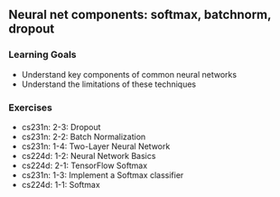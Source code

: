 ## Neural net components: softmax, batchnorm, dropout

### Learning Goals

- Understand key components of common neural networks
- Understand the limitations of these techniques

### Exercises

- cs231n: 2-3: Dropout
- cs231n: 2-2: Batch Normalization
- cs231n: 1-4: Two-Layer Neural Network
- cs224d: 1-2: Neural Network Basics
- cs224d: 2-1: TensorFlow Softmax
- cs231n: 1-3: Implement a Softmax classifier
- cs224d: 1-1: Softmax
